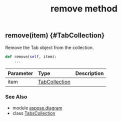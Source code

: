 ﻿---
title: remove method
second_title: Aspose.Diagram for Python via .NET API References
description: 
type: docs
weight: 50
url: /python-net/aspose.diagram/tabscollection/remove/
is_root: false
---

## remove(item) {#TabCollection}

Remove the Tab object from the collection.



```python
def remove(self, item):
    ...
```


| Parameter | Type | Description |
| :- | :- | :- |
| item | [TabCollection](/diagram/python-net/aspose.diagram/tabcollection) |  |



### See Also
* module [aspose.diagram](../../)
* class [TabsCollection](/diagram/python-net/aspose.diagram/tabscollection)
